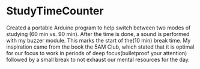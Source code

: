 # StudyTimeCounter
Created a portable Arduino program to help switch between two modes of studying (60 min vs. 90 min). After the time is done,  a sound is performed with my buzzer module. This marks the start of the(10 min) break time. My inspiration came from the book the 5AM Club, which stated that it is optimal for our focus to work in periods of deep focus(bulletproof your attention) followed by a small break to not exhaust our mental resources for the day.
